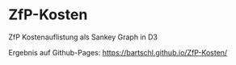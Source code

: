 # ZfP-Kosten
ZfP Kostenauflistung als Sankey Graph in D3

Ergebnis auf Github-Pages: https://bartschl.github.io/ZfP-Kosten/

